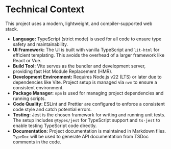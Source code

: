 # Technical Context

This project uses a modern, lightweight, and compiler-supported web stack.

*   **Language:** TypeScript (strict mode) is used for all code to ensure type safety and maintainability.
*   **UI Framework:** The UI is built with vanilla TypeScript and `lit-html` for efficient templating. This avoids the overhead of a larger framework like React or Vue.
*   **Build Tool:** Vite serves as the bundler and development server, providing fast Hot Module Replacement (HMR).
*   **Development Environment:** Requires Node.js v22 (LTS) or later due to dependencies like Vite. Project setup is managed via `nvm` to ensure a consistent environment.
*   **Package Manager:** `npm` is used for managing project dependencies and running scripts.
*   **Code Quality:** ESLint and Prettier are configured to enforce a consistent code style and catch potential errors.
*   **Testing:** Jest is the chosen framework for writing and running unit tests. The setup includes `@types/jest` for TypeScript support and `ts-jest` to enable testing TypeScript code directly.
*   **Documentation:** Project documentation is maintained in Markdown files. `TypeDoc` will be used to generate API documentation from TSDoc comments in the code. 
